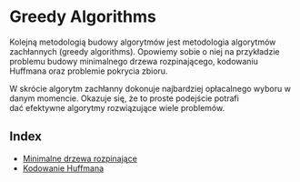 # Greedy Algorithms

Kolejną metodologią budowy algorytmów jest metodologia algorytmów zachłannych (greedy algorithms). Opowiemy sobie o niej na przykładzie problemu budowy minimalnego drzewa rozpinającego, kodowaniu Huffmana oraz problemie pokrycia zbioru.

W skrócie algorytm zachłanny dokonuje najbardziej opłacalnego wyboru w danym momencie. Okazuje się, że to proste podejście potrafi dać efektywne algorytmy rozwiązujące wiele problemów.

## Index

- [Minimalne drzewa rozpinające](minimal-spanning-trees.md)
- [Kodowanie Huffmana](../2020-06-08/huffman-coding.md)
